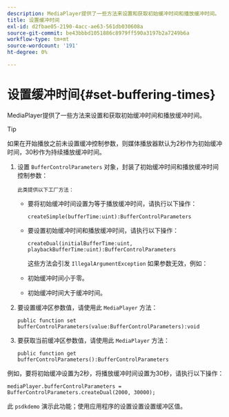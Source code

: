 ```yaml
---
description: MediaPlayer提供了一些方法来设置和获取初始缓冲时间和播放缓冲时间。
title: 设置缓冲时间
exl-id: d2fbae05-2190-4acc-ae63-561db030608a
source-git-commit: be43bbbd1051886c8979ff590a3197b2a7249b6a
workflow-type: tm+mt
source-wordcount: '191'
ht-degree: 0%

---
```


# 设置缓冲时间{#set-buffering-times}

MediaPlayer提供了一些方法来设置和获取初始缓冲时间和播放缓冲时间。

>[!TIP]
>
>如果在开始播放之前未设置缓冲控制参数，则媒体播放器默认为2秒作为初始缓冲时间，30秒作为持续播放缓冲时间。

1. 设置 `BufferControlParameters` 对象，封装了初始缓冲时间和播放缓冲时间控制参数：

       此类提供以下工厂方法：
   
   * 要将初始缓冲时间设置为等于播放缓冲时间，请执行以下操作：

      ```
      createSimple(bufferTime:uint):BufferControlParameters
      ```

   * 要设置初始缓冲时间和播放缓冲时间，请执行以下操作：

      ```
      createDual(initialBufferTime:uint, playbackBufferTime:uint):BufferControlParameters 
      ```

      这些方法会引发 `IllegalArgumentException` 如果参数无效，例如：

   * 初始缓冲时间小于零。
   * 初始缓冲时间大于缓冲时间。

1. 要设置缓冲区参数值，请使用此 `MediaPlayer` 方法：

   ```
   public function set bufferControlParameters(value:BufferControlParameters):void
   ```

1. 要获取当前缓冲区参数值，请使用此 `MediaPlayer` 方法：

   ```
   public function get bufferControlParameters():BufferControlParameters
   ```

<!--<a id="example_B5C5004188574D8D8AB8525742767280"></a>-->

例如，要将初始缓冲设置为2秒，将播放缓冲时间设置为30秒，请执行以下操作：

```
mediaPlayer.bufferControlParameters = BufferControlParameters.createDual(2000, 30000); 
```

此 `psdkdemo` 演示此功能；使用应用程序的设置设置设置缓冲区值。
